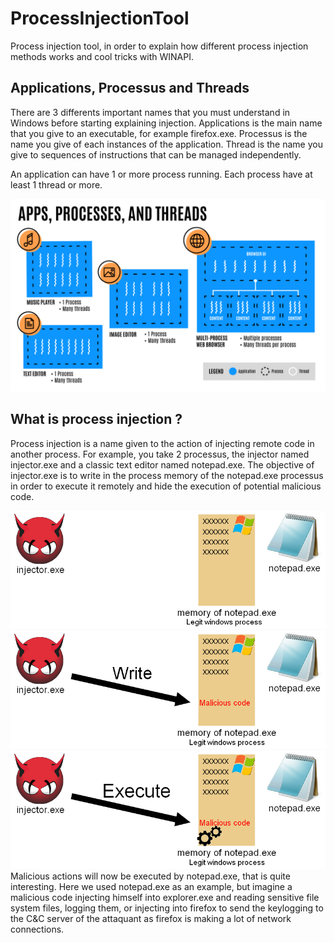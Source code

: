 # ProcessInjectionTool
Process injection tool, in order to explain how different process injection methods works and cool tricks with WINAPI.

## Applications, Processus and Threads

There are 3 differents important names that you must understand in Windows before starting explaining injection.
Applications is the main name that you give to an executable, for example firefox.exe.
Processus is the name you give of each instances of the application.
Thread is the name you give to sequences of instructions that can be managed independently.

An application can have 1 or more process running.
Each process have at least 1 thread or more.

![alt text](https://raw.githubusercontent.com/Lexsek/ProcessInjectionTool/master/images/threads_process_and_apps.png
 "AppsProcessusThreads")

## What is process injection ?
Process injection is a name given to the action of injecting remote code in another process.
For example, you take 2 processus, the injector named injector.exe and a classic text editor named notepad.exe.
The objective of injector.exe is to write in the process memory of the notepad.exe processus in order to execute it remotely and hide the execution of potential malicious code.

![alt text](https://raw.githubusercontent.com/Lexsek/ProcessInjectionTool/master/images/injection_1.bmp
 "Injection 1")
![alt text](https://raw.githubusercontent.com/Lexsek/ProcessInjectionTool/master/images/injection_2.bmp
 "Injection 2")
![alt text](https://raw.githubusercontent.com/Lexsek/ProcessInjectionTool/master/images/injection_3.bmp
 "Injection 3")
Malicious actions will now be executed by notepad.exe, that is quite interesting. Here we used notepad.exe as an example, but imagine a malicious code injecting himself into explorer.exe and reading sensitive file system files, logging them, or injecting into firefox to send the keylogging to the C&C server of the attaquant as firefox is making a lot of network connections.
